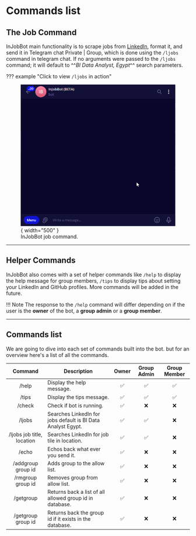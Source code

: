 # Commands list

## The Job Command

InJobBot main functionality is to scrape jobs from [LinkedIn](https://www.linkedin.com/jobs), format it, and send it in Telegram chat Private | Group, which is done using the `/ljobs` command in telegram chat. If no arguments were passed to the `/ljobs` command; it will default to ^^*BI Data Analyst, Egypt*^^ search parameters.

??? example "Click to view `/ljobs` in action"
    <figure markdown>
    ![job_command](../assets/bot_commands/job_command.gif){ width="500" }
    <figcaption>InJobBot job command.</figcaption>
    </figure>

****

## Helper Commands

InJobBot also comes with a set of helper commands like `/help` to display the help message for group members, `/tips` to display tips about setting your LinkedIn and GitHub profiles. More commands will be added in the future.

!!! Note
    The response to the `/help` command will differ depending on if the user is the **owner** of the bot, a **group admin** or a **group member**.

****

## Commands list

We are going to dive into each set of commands built into the bot. but for an overview here's a list of all the commands.

| Command 	| Description 	| Owner 	| Group Admin 	| Group Member 	|
|:---:	|---	|:---:	|:---:	|:---:	|
| /help 	| Display the help message. 	| ✅ 	| ✅ 	| ✅ 	|
| /tips 	| Display the tips message. 	| ✅ 	| ✅ 	| ✅ 	|
| /check 	| Check if bot is running. 	| ✅ 	| ❌ 	| ❌ 	|
| /ljobs 	| Searches LinkedIn for jobs default is BI Data Analyst Egypt. 	| ✅ 	| ✅ 	| ❌ 	|
| /ljobs job title, location 	| Searches LinkedIn for job tile in location. 	| ✅ 	| ✅ 	| ❌ 	|
| /echo 	| Echos back what ever you send it. 	| ✅ 	| ❌ 	| ❌ 	|
| /addgroup group id 	| Adds group to the allow list. 	| ✅ 	| ❌ 	| ❌ 	|
| /rmgroup group id 	| Removes group from allow list. 	| ✅ 	| ❌ 	| ❌ 	|
| /getgroup 	| Returns back a list of all allowed group id in database. 	| ✅ 	| ❌ 	| ❌ 	|
| /getgroup group id 	| Returns back the group id if it exists in the database. 	| ✅ 	| ❌ 	| ❌ 	|